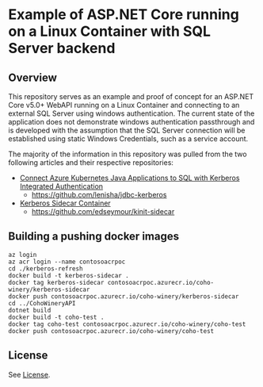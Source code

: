 # Example of ASP.NET Core running on a Linux Container with SQL Server backend

## Overview

This repository serves as an example and proof of concept for an ASP.NET Core v5.0+ WebAPI running on a Linux Container and connecting to an external SQL Server using windows authentication. The current state of the application does not demonstrate windows authentication passthrough and is developed with the assumption that the SQL Server connection will be established using static Windows Credentials, such as a service account.

The majority of the information in this repository was pulled from the two following articles and their respective repositories:

- [Connect Azure Kubernetes Java Applications to SQL with Kerberos Integrated Authentication](https://medium.com/microsoftazure/connect-azure-kubernetes-java-applications-to-sql-with-kerberos-integrated-authentication-88dfa3fa382c)
    - https://github.com/lenisha/jdbc-kerberos
- [Kerberos Sidecar Container](https://cloud.redhat.com/blog/kerberos-sidecar-container)
    - https://github.com/edseymour/kinit-sidecar

## Building a pushing docker images

```
az login
az acr login --name contosoacrpoc
cd ./kerberos-refresh
docker build -t kerberos-sidecar .
docker tag kerberos-sidecar contosoacrpoc.azurecr.io/coho-winery/kerberos-sidecar
docker push contosoacrpoc.azurecr.io/coho-winery/kerberos-sidecar
cd ../CohoWineryAPI
dotnet build
docker build -t coho-test .
docker tag coho-test contosoacrpoc.azurecr.io/coho-winery/coho-test
docker push contosoacrpoc.azurecr.io/coho-winery/coho-test
```

## License

See [License](./LICENSE).
